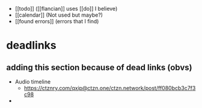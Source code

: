-	[[todo]] ([[flancian]] uses [[do]] I believe)
-	[[calendar]] (Not used but maybe?)
-	[[found errors]] (errors that I find)





# deadlinks
## adding this section because of dead links (obvs)
- Audio timeline
	- https://ctznry.com/qxip@ctzn.one/ctzn.network/post/ff080bcb3c7f3c98
- 